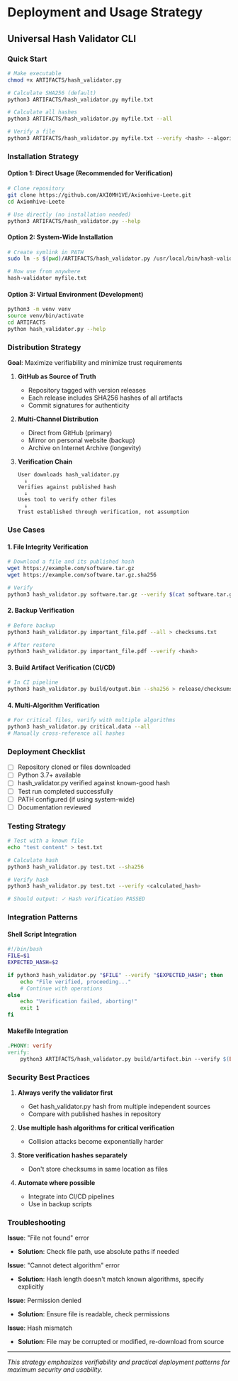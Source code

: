# Deployment and Usage Strategy

## Universal Hash Validator CLI

### Quick Start

```bash
# Make executable
chmod +x ARTIFACTS/hash_validator.py

# Calculate SHA256 (default)
python3 ARTIFACTS/hash_validator.py myfile.txt

# Calculate all hashes
python3 ARTIFACTS/hash_validator.py myfile.txt --all

# Verify a file
python3 ARTIFACTS/hash_validator.py myfile.txt --verify <hash> --algorithm sha256
```

### Installation Strategy

#### Option 1: Direct Usage (Recommended for Verification)
```bash
# Clone repository
git clone https://github.com/AXI0MH1VE/Axiomhive-Leete.git
cd Axiomhive-Leete

# Use directly (no installation needed)
python3 ARTIFACTS/hash_validator.py --help
```

#### Option 2: System-Wide Installation
```bash
# Create symlink in PATH
sudo ln -s $(pwd)/ARTIFACTS/hash_validator.py /usr/local/bin/hash-validator

# Now use from anywhere
hash-validator myfile.txt
```

#### Option 3: Virtual Environment (Development)
```bash
python3 -m venv venv
source venv/bin/activate
cd ARTIFACTS
python hash_validator.py --help
```

### Distribution Strategy

**Goal**: Maximize verifiability and minimize trust requirements

1. **GitHub as Source of Truth**
   - Repository tagged with version releases
   - Each release includes SHA256 hashes of all artifacts
   - Commit signatures for authenticity

2. **Multi-Channel Distribution**
   - Direct from GitHub (primary)
   - Mirror on personal website (backup)
   - Archive on Internet Archive (longevity)

3. **Verification Chain**
   ```
   User downloads hash_validator.py
     ↓
   Verifies against published hash
     ↓
   Uses tool to verify other files
     ↓
   Trust established through verification, not assumption
   ```

### Use Cases

#### 1. File Integrity Verification
```bash
# Download a file and its published hash
wget https://example.com/software.tar.gz
wget https://example.com/software.tar.gz.sha256

# Verify
python3 hash_validator.py software.tar.gz --verify $(cat software.tar.gz.sha256)
```

#### 2. Backup Verification
```bash
# Before backup
python3 hash_validator.py important_file.pdf --all > checksums.txt

# After restore
python3 hash_validator.py important_file.pdf --verify <hash>
```

#### 3. Build Artifact Verification (CI/CD)
```bash
# In CI pipeline
python3 hash_validator.py build/output.bin --sha256 > release/checksums.txt
```

#### 4. Multi-Algorithm Verification
```bash
# For critical files, verify with multiple algorithms
python3 hash_validator.py critical.data --all
# Manually cross-reference all hashes
```

### Deployment Checklist

- [ ] Repository cloned or files downloaded
- [ ] Python 3.7+ available
- [ ] hash_validator.py verified against known-good hash
- [ ] Test run completed successfully
- [ ] PATH configured (if using system-wide)
- [ ] Documentation reviewed

### Testing Strategy

```bash
# Test with a known file
echo "test content" > test.txt

# Calculate hash
python3 hash_validator.py test.txt --sha256

# Verify hash
python3 hash_validator.py test.txt --verify <calculated_hash>

# Should output: ✓ Hash verification PASSED
```

### Integration Patterns

#### Shell Script Integration
```bash
#!/bin/bash
FILE=$1
EXPECTED_HASH=$2

if python3 hash_validator.py "$FILE" --verify "$EXPECTED_HASH"; then
    echo "File verified, proceeding..."
    # Continue with operations
else
    echo "Verification failed, aborting!"
    exit 1
fi
```

#### Makefile Integration
```makefile
.PHONY: verify
verify:
	python3 ARTIFACTS/hash_validator.py build/artifact.bin --verify $(EXPECTED_HASH)
```

### Security Best Practices

1. **Always verify the validator first**
   - Get hash_validator.py hash from multiple independent sources
   - Compare with published hashes in repository

2. **Use multiple hash algorithms for critical verification**
   - Collision attacks become exponentially harder

3. **Store verification hashes separately**
   - Don't store checksums in same location as files

4. **Automate where possible**
   - Integrate into CI/CD pipelines
   - Use in backup scripts

### Troubleshooting

**Issue**: "File not found" error
- **Solution**: Check file path, use absolute paths if needed

**Issue**: "Cannot detect algorithm" error
- **Solution**: Hash length doesn't match known algorithms, specify explicitly

**Issue**: Permission denied
- **Solution**: Ensure file is readable, check permissions

**Issue**: Hash mismatch
- **Solution**: File may be corrupted or modified, re-download from source

---

*This strategy emphasizes verifiability and practical deployment patterns for maximum security and usability.*
